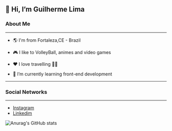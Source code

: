 ## 👋 Hi, I’m Guilherme Lima


### About Me 
--- 
- 🌎  I'm from Fortaleza,CE - Brazil

- 🎮  I like to VolleyBall, animes and video games

- ❤️ I love travelling 🛫🛬
  
- 🌱 I’m currently learning  front-end development
 ---
 ### Social Networks
 ---
 - [Instagram](https://www.instagram.com/guiguizs_l/)
 - [Linkedim](https://www.linkedin.com/in/guilherme-lima-e-silva-2a1574269/)


![Anurag's GitHub stats](https://github-readme-stats.vercel.app/api?username=GuilhermeGLS&show_icons=true&theme=radical)

